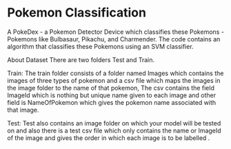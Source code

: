 # Pokemon Classification

A PokeDex - a Pokemon Detector Device which classifies these Pokemons - Pokemons like Bulbasaur, Pikachu, and Charmender.
The code contains an algorithm that classifies these Pokemons using an SVM classifier.

About Dataset
There are two folders Test and Train.

Train:
The train folder consists of a folder named Images which contains the images of three types of pokemon and a csv file which maps the images in the image folder to the name of that pokemon, The csv contains the field ImageId which is nothing but unique name given to each image and other field is NameOfPokemon which gives the pokemon name associated with that image.

Test:
Test also contains an image folder on which your model will be tested on and also there is a test csv file which only contains the name or ImageId of the image and gives the order in which each image is to be labelled .